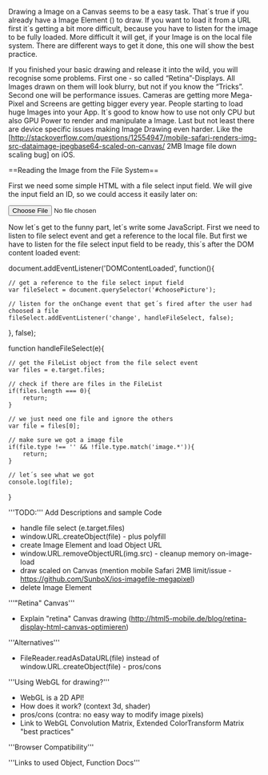 Drawing a Image on a Canvas seems to be a easy task. That´s true if you already have a Image Element (<img>) to draw. If you want to load it from a URL first it´s getting a bit more difficult, because you have to listen for the image to be fully loaded. More difficult it will get, if your Image is on the local file system. There are different ways to get it done, this one will show the best practice.

If you finished your basic drawing and release it into the wild, you will recognise some problems. First one - so called “Retina”-Displays. All Images drawn on them will look blurry, but not if you know the “Tricks”. Second one will be performance issues. Cameras are getting more Mega-Pixel and Screens are getting bigger every year. People starting to load huge Images into your App. It´s good to know how to use not only CPU but also GPU Power to render and manipulate a Image.
Last but not least there are device specific issues making Image Drawing even harder. Like the [http://stackoverflow.com/questions/12554947/mobile-safari-renders-img-src-dataimage-jpegbase64-scaled-on-canvas/ 2MB Image file down scaling bug] on iOS.

==Reading the Image from the File System==

First we need some simple HTML with a file select input field. We will give the input field an ID, so we could access it easily later on:

 <nowiki><!DOCTYPE html>
<html>
<head>
    <meta charset="utf-8">
    <title>Image drawing Example</title>
</head>
<body>
    <input type="file" name="choosePicture" id="choosePicture" accept="image/jpeg">
</body>
</html></nowiki>

Now let´s get to the funny part, let´s write some JavaScript. First we need to listen to file select event and get a reference to the local file. But first we have to listen for the file select input field to be ready, this´s after the DOM content loaded event:

 <nowiki>document.addEventListener('DOMContentLoaded', function(){

    // get a reference to the file select input field
    var fileSelect = document.querySelector('#choosePicture');

    // listen for the onChange event that get´s fired after the user had choosed a file
    fileSelect.addEventListener('change', handleFileSelect, false);
    
}, false);

function handleFileSelect(e){

    // get the FileList object from the file select event
    var files = e.target.files;
    
    // check if there are files in the FileList
    if(files.length === 0){
        return;
    }
    
    // we just need one file and ignore the others
    var file = files[0];
    
    // make sure we got a image file
    if(file.type !== '' && !file.type.match('image.*')){
        return;
    }
    
    // let´s see what we got
    console.log(file);
}</nowiki>


'''TODO:''' Add Descriptions and sample Code

* handle file select (e.target.files)
* window.URL.createObject(file) - plus polyfill
* create Image Element and load Object URL
* window.URL.removeObjectURL(img.src) - cleanup memory on-image-load
* draw scaled on Canvas (mention mobile Safari 2MB limit/issue - https://github.com/SunboX/ios-imagefile-megapixel)
* delete Image Element

'''"Retina" Canvas'''

* Explain "retina" Canvas drawing (http://html5-mobile.de/blog/retina-display-html-canvas-optimieren)

'''Alternatives'''

* FileReader.readAsDataURL(file) instead of window.URL.createObject(file) - pros/cons

'''Using WebGL for drawing?'''

* WebGL is a 2D API!
* How does it work? (context 3d, shader)
* pros/cons (contra: no easy way to modify image pixels)
* Link to WebGL Convolution Matrix, Extended ColorTransform Matrix "best practices"

'''Browser Compatibility'''

'''Links to used Object, Function Docs'''